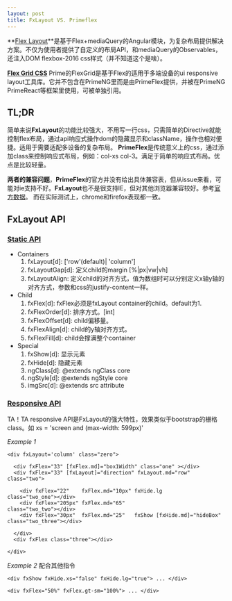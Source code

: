 ```yaml
---
layout: post
title: FxLayout VS. Primeflex
---
```


**[Flex Layout](https://github.com/angular/flex-layout/wiki)**是基于Flex+mediaQuery的Angular模块，为复杂布局提供解决方案。不仅为使用者提供了自定义的布局API，和mediaQuery的Observables，还注入DOM flexbox-2016 css样式（并不知道这个是啥）。

**[Flex Grid CSS](https://github.com/primefaces/primeflex)**
Prime的FlexGrid是基于Flex的适用于多端设备的ui responsive layout工具库。它并不包含在PrimeNG里而是由PrimeFlex提供，并被在PrimeNG PrimeReact等框架里使用，可被单独引用。

## TL;DR

简单来说**FxLayout**的功能比较强大，不用写一行css，只需简单的Directive就能控制flex布局，通过api响应式操作dom的隐藏显示和className，操作也相对便捷。适用于需要适配多设备的复杂布局。
**PrimeFlex**是传统意义上的css，通过添加class来控制响应式布局，例如：col-xs col-3。满足于简单的响应式布局。优点是比较轻量。

**两者的兼容问题**，**PrimeFlex**的官方并没有给出具体兼容表，但从issue来看，可能对ie支持不好。**FxLayout**也不是很支持IE，但对其他浏览器兼容较好。参考[官方数据](https://github.com/angular/flex-layout)。
而在实际测试上，chrome和firefox表现都一致。

## FxLayout API
### [Static API](https://github.com/angular/flex-layout/wiki/Declarative-API-Overview)

* Containers
    1. fxLayout[d]: ['row'(default)| 'column']
    2. fxLayoutGap[d]: 定义child的margin [%|px|vw|vh]
    3. fxLayoutAlign: 定义child的对齐方式，值为数组时可以分别定义x轴y轴的对齐方式，参数和css的justify-content一样。
* Child
    1. fxFlex[d]: fxFlex必须是fxLayout container的child。default为1.
    2. fxFlexOrder[d]: 排序方式。[int]
    3. fxFlexOffset[d]: child偏移量。
    4. fxFlexAlign[d]: child的y轴对齐方式。
    5. fxFlexFill[d]: child会撑满整个container
* Special
    1. fxShow[d]: 显示元素
    2. fxHide[d]: 隐藏元素
    3. ngClass[d]: @extends ngClass core
    4. ngStyle[d]: @extends ngStyle core
    5. imgSrc[d]: @extends src attribute

### [Responsive API](https://github.com/angular/flex-layout/wiki/Responsive-API)

TA！TA responsive API是FxLayout的强大特性，效果类似于bootstrap的栅格class。如 xs = 'screen and (max-width: 599px)'

_Example 1_
```
<div fxLayout='column' class="zero">

  <div fxFlex="33" [fxFlex.md]="box1Width" class="one" ></div>
  <div fxFlex="33" [fxLayout]="direction" fxLayout.md="row" class="two">

    <div fxFlex="22"    fxFlex.md="10px" fxHide.lg                       class="two_one"></div>
    <div fxFlex="205px" fxFlex.md="65"                                    class="two_two"></div>
    <div fxFlex="30px"  fxFlex.md="25"   fxShow [fxHide.md]="hideBox"   class="two_three"></div>

  </div>
  <div fxFlex class="three"></div>

</div>
```

_Example 2_
配合其他指令
```
<div fxShow fxHide.xs="false" fxHide.lg="true"> ... </div>
```
```
<div fxFlex="50%" fxFlex.gt-sm="100%"> ... </div>
```